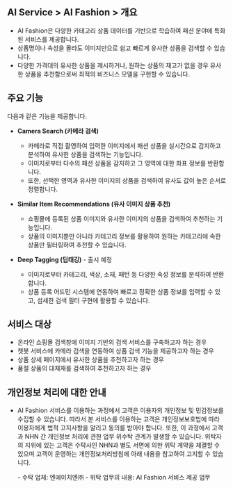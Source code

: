 ## AI Service > AI Fashion > 개요

* AI Fashion은 다양한 카테고리 상품 데이터를 기반으로 학습하여 패션 분야에 특화된 서비스를 제공합니다.
* 상품명이나 속성을 몰라도 이미지만으로 쉽고 빠르게 유사한 상품을 검색할 수 있습니다.
* 다양한 가격대의 유사한 상품을 제시하거나, 원하는 상품의 재고가 없을 경우 유사한 상품을 추천함으로써 최적의 비즈니스 모델을 구현할 수 있습니다.

## 주요 기능

다음과 같은 기능을 제공합니다.

* **Camera Search (카메라 검색)**
    * 카메라로 직접 촬영하여 입력한 이미지에서 패션 상품을 실시간으로 감지하고 분석하여 유사한 상품을 검색하는 기능입니다.
    * 이미지로부터 다수의 패션 상품을 감지하고 그 영역에 대한 좌표 정보를 반환합니다.
    * 또한, 선택한 영역과 유사한 이미지의 상품을 검색하여 유사도 값이 높은 순서로 정렬합니다.

* **Similar Item Recommendations (유사 이미지 상품 추천)**
    * 쇼핑몰에 등록된 상품 이미지와 유사한 이미지의 상품을 검색하여 추천하는 기능입니다.
    * 상품의 이미지뿐만 아니라 카테고리 정보를 활용하여 원하는 카테고리에 속한 상품만 필터링하여 추천할 수 있습니다.

* **Deep Tagging (딥태깅)** - 출시 예정
    * 이미지로부터 카테고리, 색상, 소재, 패턴 등 다양한 속성 정보를 분석하여 반환합니다.
    * 상품 등록 어드민 시스템에 연동하여 빠르고 정확한 상품 정보를 입력할 수 있고, 섬세한 검색 필터 구현에 활용할 수 있습니다.

## 서비스 대상

* 온라인 쇼핑몰 검색창에 이미지 기반의 검색 서비스를 구축하고자 하는 경우
* 챗봇 서비스에 카메라 검색을 연동하여 상품 검색 기능을 제공하고자 하는 경우
* 상품 상세 페이지에서 유사한 상품을 추천하고자 하는 경우
* 품절 상품의 대체재를 검색하여 추천하고자 하는 경우

## 개인정보 처리에 대한 안내

- AI Fashion 서비스를 이용하는 과정에서 고객은 이용자의 개인정보 및 민감정보를 수집할 수 있습니다. 따라서 본 서비스를 이용하는 고객은 개인정보보호법에 따라 이용자에게 법적 고지사항을 알리고 동의를 받아야 합니다. 또한, 이 과정에서 고객과 NHN 간 개인정보 처리에 관한 업무 위수탁 관계가 발생할 수 있습니다. 위탁자의 지위에 있는 고객은 수탁사인 NHN과 별도 서면에 의한 위탁 계약을 체결할 수 있으며 고객이 운영하는 개인정보처리방침에 아래 내용을 참고하여 고지할 수 있습니다.

	\- 수탁 업체: 엔에이치엔㈜
	\- 위탁 업무의 내용: AI Fashion 서비스 제공 업무
